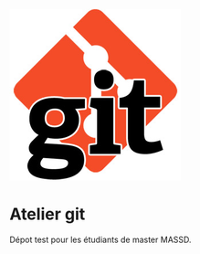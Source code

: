 ![Logo git](e8063e011b7f714bf7ec3e1af4359edfe9fdd5d2.jpg)

# Atelier git

Dépot test pour les étudiants de master MASSD.


